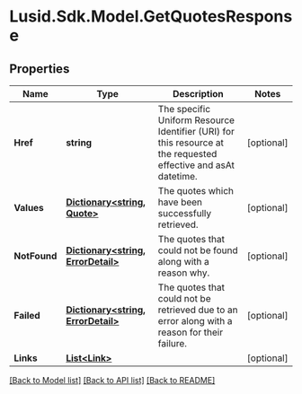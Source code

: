 
# Lusid.Sdk.Model.GetQuotesResponse

## Properties

Name | Type | Description | Notes
------------ | ------------- | ------------- | -------------
**Href** | **string** | The specific Uniform Resource Identifier (URI) for this resource at the requested effective and asAt datetime. | [optional] 
**Values** | [**Dictionary&lt;string, Quote&gt;**](Quote.md) | The quotes which have been successfully retrieved. | [optional] 
**NotFound** | [**Dictionary&lt;string, ErrorDetail&gt;**](ErrorDetail.md) | The quotes that could not be found along with a reason why. | [optional] 
**Failed** | [**Dictionary&lt;string, ErrorDetail&gt;**](ErrorDetail.md) | The quotes that could not be retrieved due to an error along with a reason for their failure. | [optional] 
**Links** | [**List&lt;Link&gt;**](Link.md) |  | [optional] 

[[Back to Model list]](../README.md#documentation-for-models)
[[Back to API list]](../README.md#documentation-for-api-endpoints)
[[Back to README]](../README.md)

